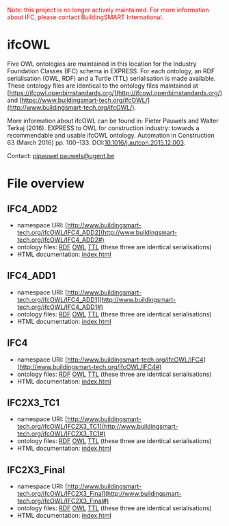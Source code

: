 <span style="color:red">Note: this project is no longer actively maintained. For more information about IFC, please contact BuildingSMART International.</span>


# ifcOWL
Five OWL ontologies are maintained in this location for the Industry Foundation Classes (IFC) schema in EXPRESS. For each ontology, an RDF serialisation (OWL, RDF) and a Turtle (TTL) serialisation is made available. These ontology files are identical to the ontology files maintained at [https://ifcowl.openbimstandards.org/](http://ifcowl.openbimstandards.org/) and [https://www.buildingsmart-tech.org/ifcOWL/](http://www.buildingsmart-tech.org/ifcOWL/).

More information about ifcOWL can be found in: Pieter Pauwels and Walter Terkaj (2016). EXPRESS to OWL for construction industry: towards a recommendable and usable ifcOWL ontology. Automation in Construction 63 (March 2016) pp. 100–133. DOI:[10.1016/j.autcon.2015.12.003](http://dx.doi.org/10.1016/j.autcon.2015.12.003).

Contact: [pipauwel.pauwels@ugent.be](mailto:pipauwel.pauwels@ugent.be)

# File overview

## IFC4_ADD2
* namespace URI: [http://www.buildingsmart-tech.org/ifcOWL/IFC4_ADD2](http://www.buildingsmart-tech.org/ifcOWL/IFC4_ADD2#)
* ontology files: [RDF](https://github.com/openBIMstandards/ifcOWL/blob/master/IFC4_ADD2.rdf) [OWL](https://github.com/openBIMstandards/ifcOWL/blob/master/IFC4_ADD2.owl) [TTL](https://github.com/openBIMstandards/ifcOWL/blob/master/IFC4_ADD2.ttl) (these three are identical serialisations)
* HTML documentation: [index.html](https://github.com/openBIMstandards/ifcOWL/blob/master/IFC4_ADD2/index.html)

## IFC4_ADD1
* namespace URI: [http://www.buildingsmart-tech.org/ifcOWL/IFC4_ADD1](http://www.buildingsmart-tech.org/ifcOWL/IFC4_ADD1#)
* ontology files: [RDF](https://github.com/openBIMstandards/ifcOWL/blob/master/IFC4_ADD1.rdf) [OWL](https://github.com/openBIMstandards/ifcOWL/blob/master/IFC4_ADD1.owl) [TTL](https://github.com/openBIMstandards/ifcOWL/blob/master/IFC4_ADD1.ttl) (these three are identical serialisations)
* HTML documentation: [index.html](https://github.com/openBIMstandards/ifcOWL/blob/master/IFC4_ADD1/index.html)

## IFC4
* namespace URI: [http://www.buildingsmart-tech.org/ifcOWL/IFC4](http://www.buildingsmart-tech.org/ifcOWL/IFC4#)
* ontology files: [RDF](https://github.com/openBIMstandards/ifcOWL/blob/master/IFC4.rdf) [OWL](https://github.com/openBIMstandards/ifcOWL/blob/master/IFC4.owl) [TTL](https://github.com/openBIMstandards/ifcOWL/blob/master/IFC4.ttl) (these three are identical serialisations)
* HTML documentation: [index.html](https://github.com/openBIMstandards/ifcOWL/blob/master/IFC4/index.html)

## IFC2X3_TC1
* namespace URI: [http://www.buildingsmart-tech.org/ifcOWL/IFC2X3_TC1](http://www.buildingsmart-tech.org/ifcOWL/IFC2X3_TC1#)
* ontology files: [RDF](https://github.com/openBIMstandards/ifcOWL/blob/master/IFC2X3_TC1.rdf) [OWL](https://github.com/openBIMstandards/ifcOWL/blob/master/IFC2X3_TC1.owl) [TTL](https://github.com/openBIMstandards/ifcOWL/blob/master/IFC2X3_TC1.ttl) (these three are identical serialisations)
* HTML documentation: [index.html](https://github.com/openBIMstandards/ifcOWL/blob/master/IFC2X3_TC1/index.html)

## IFC2X3_Final
* namespace URI: [http://www.buildingsmart-tech.org/ifcOWL/IFC2X3_Final](http://www.buildingsmart-tech.org/ifcOWL/IFC2X3_Final#)
* ontology files: [RDF](https://github.com/openBIMstandards/ifcOWL/blob/master/IFC2X3_Final.rdf) [OWL](https://github.com/openBIMstandards/ifcOWL/blob/master/IFC2X3_Final.owl) [TTL](https://github.com/openBIMstandards/ifcOWL/blob/master/IFC2X3_Final.ttl) (these three are identical serialisations)
* HTML documentation: [index.html](https://github.com/openBIMstandards/ifcOWL/blob/master/IFC2X3_Final/index.html)

